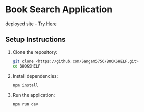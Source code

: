 # Book Search Application

deployed site - <a href="https://bookshelf-k0iy.onrender.com/">Try Here</a>

## Setup Instructions

1. Clone the repository:
    ```bash
    git clone <https://github.com/Sangam5756/BOOKSHELF.git>
    cd BOOKSHELF
    ```

2. Install dependencies:
    ```bash
    npm install
    ```

3. Run the application:
    ```bash
    npm run dev
    ```




